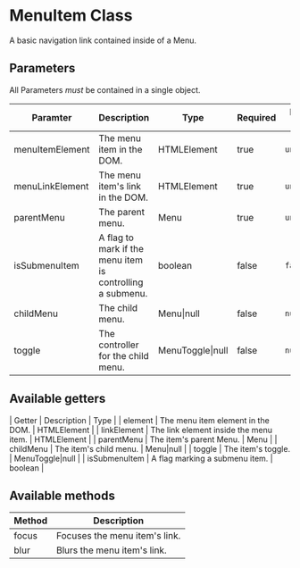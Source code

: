 # MenuItem Class

A basic navigation link contained inside of a Menu.

## Parameters

All Parameters _must_ be contained in a single object.

| Paramter | Description | Type | Required | Default Value |
| --- | --- | --- | --- | --- |
| menuItemElement | The menu item in the DOM. | HTMLElement | true | `undefined` |
| menuLinkElement | The menu item's link in the DOM. | HTMLElement | true | `undefined` |
| parentMenu | The parent menu. | Menu | true | `undefined` |
| isSubmenuItem | A flag to mark if the menu item is controlling a submenu. | boolean | false | `false` |
| childMenu | The child menu. | Menu\|null | false | `null` |
| toggle | The controller for the child menu. | MenuToggle\|null | false | `null` |

## Available getters

| Getter |  Description | Type |
| element | The menu item element in the DOM. | HTMLElement |
| linkElement | The link element inside the menu item. | HTMLElement |
| parentMenu | The item's parent Menu. | Menu |
| childMenu | The item's child menu. | Menu|null |
| toggle | The item's toggle. | MenuToggle|null |
| isSubmenuItem | A flag marking a submenu item. | boolean |

## Available methods

| Method | Description |
| --- | --- |
| focus | Focuses the menu item's link. |
| blur | Blurs the menu item's link. |
